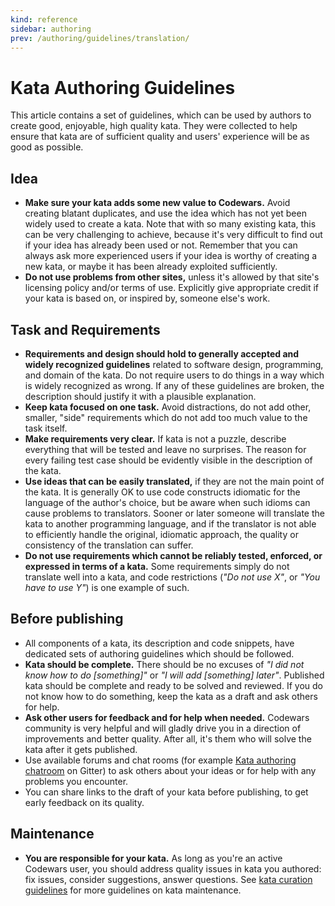 ```yaml
---
kind: reference
sidebar: authoring
prev: /authoring/guidelines/translation/
---
```


# Kata Authoring Guidelines

This article contains a set of guidelines, which can be used by authors to create good, enjoyable, high quality kata. They were collected to help ensure that kata are of sufficient quality and users' experience will be as good as possible.


## Idea
  
- **Make sure your kata adds some new value to Codewars.** Avoid creating blatant duplicates, and use the idea which has not yet been widely used to create a kata. Note that with so many existing kata, this can be very challenging to achieve, because it's very difficult to find out if your idea has already been used or not. Remember that you can always ask more experienced users if your idea is worthy of creating a new kata, or maybe it has been already exploited sufficiently.
- **Do not use problems from other sites,** unless it's allowed by that site's licensing policy and/or terms of use. Explicitly give appropriate credit if your kata is based on, or inspired by, someone else's work.
 

## Task and Requirements
 
- **Requirements and design should hold to generally accepted and widely recognized guidelines** related to software design, programming, and domain of the kata. Do not require users to do things in a way which is widely recognized as wrong. If any of these guidelines are broken, the description should justify it with a plausible explanation.
- **Keep kata focused on one task.** Avoid distractions, do not add other, smaller, "side" requirements which do not add too much value to the task itself. 
- **Make requirements very clear.** If kata is not a puzzle, describe everything that will be tested and leave no surprises. The reason for every failing test case should be evidently visible in the description of the kata.
- **Use ideas that can be easily translated,** if they are not the main point of the kata. It is generally OK to use code constructs idiomatic for the language of the author's choice, but be aware when such idioms can cause problems to translators. Sooner or later someone will translate the kata to another programming language, and if the translator is not able to efficiently handle the original, idiomatic approach, the quality or consistency of the translation can suffer.
- **Do not use requirements which cannot be reliably tested, enforced, or expressed in terms of a kata.** Some requirements simply do not translate well into a kata, and code restrictions (_"Do not use X"_, or _"You have to use Y"_) is one example of such.


## Before publishing

- All components of a kata, its description and code snippets, have dedicated sets of authoring guidelines which should be followed.
- **Kata should be complete.** There should be no excuses of _"I did not know how to do [something]"_ or _"I will add [something] later"_. Published kata should be complete and ready to be solved and reviewed. If you do not know how to do something, keep the kata as a draft and ask others for help.
- **Ask other users for feedback and for help when needed.** Codewars community is very helpful and will gladly drive you in a direction of improvements and better quality. After all, it's them who will solve the kata after it gets published.
 - Use available forums and chat rooms (for example [Kata authoring chatroom][gitter-kata-authoring] on Gitter) to ask others about your ideas or for help with any problems you encounter.
- You can share links to the draft of your kata before publishing, to get early feedback on its quality.


## Maintenance

- **You are responsible for your kata.** As long as you're an active Codewars user, you should address quality issues in kata you authored: fix issues, consider suggestions, answer questions. See [kata curation guidelines][kata-curation-guidelines] for more guidelines on kata maintenance.

[kata-curation-guidelines]: /curating/guidelines/kata/
[gitter-kata-authoring]: https://gitter.im/Codewars/codewars.com/kata-authoring-help
